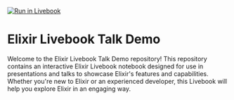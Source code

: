 
[![Run in Livebook](https://livebook.dev/badge/v1/black.svg)](https://livebook.dev/run?url=https%3A%2F%2Fgithub.com%2Fsonic182%2Fstarting_elixir%2Fblob%2Fmain%2Fstarting_elixir.livemd)

# Elixir Livebook Talk Demo

Welcome to the Elixir Livebook Talk Demo repository! This repository contains an interactive Elixir Livebook notebook designed for use in presentations and talks to showcase Elixir's features and capabilities. Whether you're new to Elixir or an experienced developer, this Livebook will help you explore Elixir in an engaging way.
